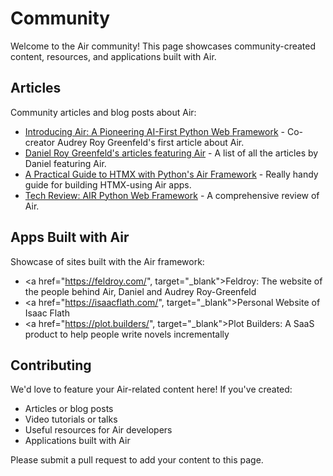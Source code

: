 # Community

Welcome to the Air community! This page showcases community-created content, resources, and applications built with Air.

## Articles

Community articles and blog posts about Air:

- <a href="https://audrey.feldroy.com/articles/2025-10-06-air-pioneering-ai-first-python-web-framework" target="_blank">Introducing Air: A Pioneering AI-First Python Web Framework</a> - Co-creator Audrey Roy Greenfeld's first article about Air.
- <a href="https://daniel.feldroy.com/tags/air" target="_blank">Daniel Roy Greenfeld's articles featuring Air</a> - A list of all the articles by Daniel featuring Air.
- <a href="https://isaacflath.com/blog/2025-09-08-air-htmx-foundations" target="_blank">A Practical Guide to HTMX with Python's Air Framework</a> - Really handy guide for building HTMX-using Air apps.
- <a href="https://thefulldatastack.substack.com/p/tfds-tech-review-air-python-web-framework" target="_blank">Tech Review: AIR Python Web Framework</a> - A comprehensive review of Air.

## Apps Built with Air

Showcase of sites built with the Air framework:

- <a href="https://feldroy.com/", target="_blank">Feldroy</a>: The website of the people behind Air, Daniel and Audrey Roy-Greenfeld
- <a href="https://isaacflath.com/", target="_blank">Personal Website</a> of Isaac Flath
- <a href="https://plot.builders/", target="_blank">Plot Builders:</a> A SaaS product to help people write novels incrementally

## Contributing

We'd love to feature your Air-related content here! If you've created:

- Articles or blog posts
- Video tutorials or talks
- Useful resources for Air developers
- Applications built with Air

Please submit a pull request to add your content to this page.
